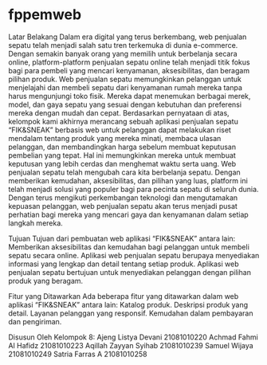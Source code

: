 # fppemweb
Latar Belakang 
Dalam era digital yang terus berkembang, web penjualan sepatu telah menjadi salah satu tren terkemuka di dunia e-commerce. Dengan semakin banyak orang yang memilih untuk berbelanja secara online, platform-platform penjualan sepatu online telah menjadi titik fokus bagi para pembeli yang mencari kenyamanan, aksesibilitas, dan beragam pilihan produk. Web penjualan sepatu memungkinkan pelanggan untuk menjelajahi dan membeli sepatu dari kenyamanan rumah mereka tanpa harus mengunjungi toko fisik. Mereka dapat menemukan berbagai merek, model, dan gaya sepatu yang sesuai dengan kebutuhan dan preferensi mereka dengan mudah dan cepat.
	Berdasarkan pernyataan di atas, kelompok kami akhirnya merancang sebuah aplikasi penjualan sepatu “FIK&SNEAK” berbasis web untuk pelanggan dapat melakukan riset mendalam tentang produk yang mereka minati, membaca ulasan pelanggan, dan membandingkan harga sebelum membuat keputusan pembelian yang tepat. Hal ini memungkinkan mereka untuk membuat keputusan yang lebih cerdas dan menghemat waktu serta uang.
	Web penjualan sepatu telah mengubah cara kita berbelanja sepatu. Dengan memberikan kemudahan, aksesibilitas, dan pilihan yang luas, platform ini telah menjadi solusi yang populer bagi para pecinta sepatu di seluruh dunia. Dengan terus mengikuti perkembangan teknologi dan mengutamakan kepuasan pelanggan, web penjualan sepatu akan terus menjadi pusat perhatian bagi mereka yang mencari gaya dan kenyamanan dalam setiap langkah mereka.
  
Tujuan
Tujuan dari pembuatan web aplikasi “FIK&SNEAK” antara lain:
Memberikan aksesibilitas dan kemudahan bagi pelanggan untuk membeli sepatu secara online. 
Aplikasi web penjualan sepatu berupaya menyediakan informasi yang lengkap dan detail tentang setiap produk.
Aplikasi web penjualan sepatu bertujuan untuk menyediakan pelanggan dengan pilihan produk yang beragam.

Fitur yang Ditawarkan
Ada beberapa fitur yang ditawarkan dalam web aplikasi “FIK&SNEAK” antara lain:
Katalog produk.
Deskripsi produk yang detail.
Layanan pelanggan yang responsif.
Kemudahan dalam pembayaran dan pengiriman.

Disusun Oleh Kelompok 8:
Ajeng Listya Devani			21081010220
Achmad Fahmi Al Hafidz	21081010223
Aqillah Zayyan Syihab		21081010239
Samuel Wijaya			      21081010249
Satria Farras A     		21081010258

